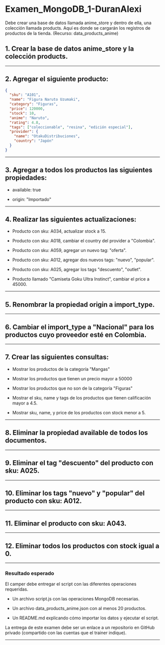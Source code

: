 # Examen_MongoDB_1-DuranAlexi

Debe crear una base de datos llamada anime_store y dentro de ella, una colección llamada products. Aquí es donde se cargarán los registros de productos de la tienda. (Recurso: data_products_anime)



## 1. Crear la base de datos anime_store y la colección products.


---


## 2. Agregar el siguiente producto:


```json
{
  "sku": "A101",
  "name": "Figura Naruto Uzumaki",
  "category": "Figuras",
  "price": 120000,
  "stock": 10,
  "anime": "Naruto",
  "rating": 4.8,
  "tags": ["coleccionable", "resina", "edición especial"],
  "provider": {
    "name": "OtakuDistribuciones",
    "country": "Japón"
  }
}

```
---


## 3. Agregar a todos los productos las siguientes propiedades:

- available: true

- origin: "Importado"

---

## 4. Realizar las siguientes actualizaciones:



- Producto con sku: A034, actualizar stock a 15.

- Producto con sku: A018, cambiar el country del provider a "Colombia".

- Producto con sku: A059, agregar un nuevo tag: "oferta".

- Producto con sku: A012, agregar dos nuevos tags: "nuevo", "popular".

- Producto con sku: A025, agregar los tags "descuento", "outlet".

- Producto llamado "Camiseta Goku Ultra Instinct", cambiar el price a 45000.


---


## 5. Renombrar la propiedad origin a import_type.


---


## 6. Cambiar el import_type a "Nacional" para los productos cuyo proveedor esté en Colombia.


---


## 7. Crear las siguientes consultas:



- Mostrar los productos de la categoría "Mangas"

- Mostrar los productos que tienen un precio mayor a 50000

- Mostrar los productos que no son de la categoría "Figuras"

- Mostrar el sku, name y tags de los productos que tienen calificación mayor a 4.5.


- Mostrar sku, name, y price de los productos con stock menor a 5.
---


## 8. Eliminar la propiedad available de todos los documentos.


---


## 9. Eliminar el tag "descuento" del producto con sku: A025.


---


## 10. Eliminar los tags "nuevo" y "popular" del producto con sku: A012.


---


## 11. Eliminar el producto con sku: A043.


---



## 12. Eliminar todos los productos con stock igual a 0.
---


### Resultado esperado

El camper debe entregar el script con las diferentes operaciones requeridas.

- Un archivo script.js con las operaciones MongoDB necesarias.

- Un archivo data_products_anime.json con al menos 20 productos.

- Un README.md explicando cómo importar los datos y ejecutar el script.

La entrega de este examen debe ser un enlace a un repositorio en GitHub privado (compartido con las cuentas que el trainer indique).

---